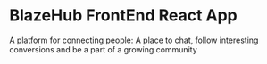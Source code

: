 # BlazeHub FrontEnd React App

A platform for connecting people: A place to chat, follow interesting conversions and be a part of a growing community

